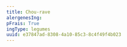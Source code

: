 ```yaml
---
title: Chou-rave
alergenesIng:
pFrais: True
ingType: legumes
uuid: e37847ad-8308-4a10-85c3-8c4f49f4b023
---
```

